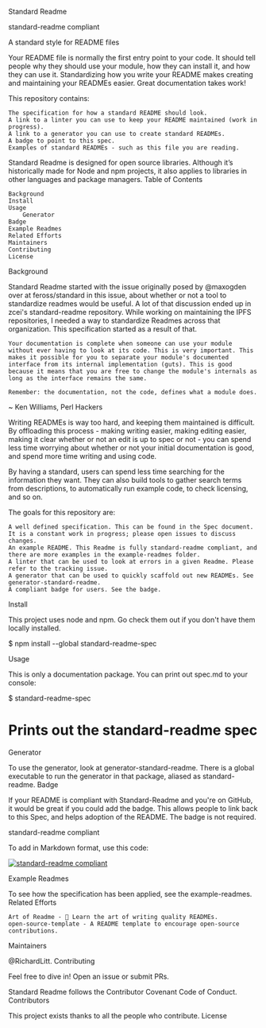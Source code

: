 Standard Readme

standard-readme compliant

A standard style for README files

Your README file is normally the first entry point to your code. It should tell people why they should use your module, how they can install it, and how they can use it. Standardizing how you write your README makes creating and maintaining your READMEs easier. Great documentation takes work!

This repository contains:

    The specification for how a standard README should look.
    A link to a linter you can use to keep your README maintained (work in progress).
    A link to a generator you can use to create standard READMEs.
    A badge to point to this spec.
    Examples of standard READMEs - such as this file you are reading.

Standard Readme is designed for open source libraries. Although it’s historically made for Node and npm projects, it also applies to libraries in other languages and package managers.
Table of Contents

    Background
    Install
    Usage
        Generator
    Badge
    Example Readmes
    Related Efforts
    Maintainers
    Contributing
    License

Background

Standard Readme started with the issue originally posed by @maxogden over at feross/standard in this issue, about whether or not a tool to standardize readmes would be useful. A lot of that discussion ended up in zcei's standard-readme repository. While working on maintaining the IPFS repositories, I needed a way to standardize Readmes across that organization. This specification started as a result of that.

    Your documentation is complete when someone can use your module without ever having to look at its code. This is very important. This makes it possible for you to separate your module's documented interface from its internal implementation (guts). This is good because it means that you are free to change the module's internals as long as the interface remains the same.

    Remember: the documentation, not the code, defines what a module does.

~ Ken Williams, Perl Hackers

Writing READMEs is way too hard, and keeping them maintained is difficult. By offloading this process - making writing easier, making editing easier, making it clear whether or not an edit is up to spec or not - you can spend less time worrying about whether or not your initial documentation is good, and spend more time writing and using code.

By having a standard, users can spend less time searching for the information they want. They can also build tools to gather search terms from descriptions, to automatically run example code, to check licensing, and so on.

The goals for this repository are:

    A well defined specification. This can be found in the Spec document. It is a constant work in progress; please open issues to discuss changes.
    An example README. This Readme is fully standard-readme compliant, and there are more examples in the example-readmes folder.
    A linter that can be used to look at errors in a given Readme. Please refer to the tracking issue.
    A generator that can be used to quickly scaffold out new READMEs. See generator-standard-readme.
    A compliant badge for users. See the badge.

Install

This project uses node and npm. Go check them out if you don't have them locally installed.

$ npm install --global standard-readme-spec

Usage

This is only a documentation package. You can print out spec.md to your console:

$ standard-readme-spec
# Prints out the standard-readme spec

Generator

To use the generator, look at generator-standard-readme. There is a global executable to run the generator in that package, aliased as standard-readme.
Badge

If your README is compliant with Standard-Readme and you're on GitHub, it would be great if you could add the badge. This allows people to link back to this Spec, and helps adoption of the README. The badge is not required.

standard-readme compliant

To add in Markdown format, use this code:

[![standard-readme compliant](https://img.shields.io/badge/readme%20style-standard-brightgreen.svg?style=flat-square)](https://github.com/RichardLitt/standard-readme)

Example Readmes

To see how the specification has been applied, see the example-readmes.
Related Efforts

    Art of Readme - 💌 Learn the art of writing quality READMEs.
    open-source-template - A README template to encourage open-source contributions.

Maintainers

@RichardLitt.
Contributing

Feel free to dive in! Open an issue or submit PRs.

Standard Readme follows the Contributor Covenant Code of Conduct.
Contributors

This project exists thanks to all the people who contribute.
License
